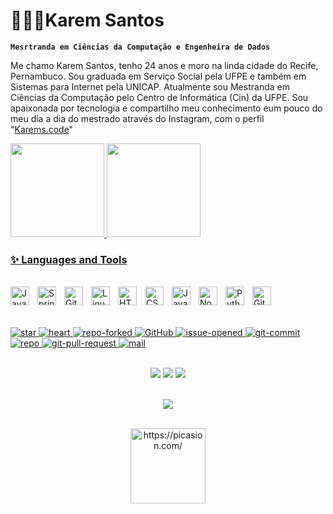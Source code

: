 # 👩🏻‍💻Karem Santos

**`Mesrtranda em Ciências da Computação e Engenheira de Dados`**

Me chamo Karem Santos, tenho 24 anos e moro na linda cidade do Recife, Pernambuco. Sou graduada em Serviço Social pela UFPE e também 
em Sistemas para Internet pela UNICAP. Atualmente sou Mestranda em Ciências da Computação pelo Centro de Informática (Cin) da UFPE. Sou apaixonada 
por tecnologia e compartilho meu conhecimento eum pouco do meu dia a dia do mestrado através do 
Instagram, com o perfil "[Karems.code](https://www.instagram.com/karems.code/profilecard/?igsh=cTBlY3dzY29oMHZn)"

<a href="https://github.com/KaremLeticia">
<img height="150em" src="https://github-readme-stats.vercel.app/api?username=KaremLeticia&show_icons=true&bg_count=7&theme=dracula")"/>
<img height="150em" src="https://github-readme-stats.vercel.app/api/top-langs/?username=KaremLeticia&layout=compact&langs_count=7&theme=dracula"/>

</br>

### ✨ Languages and Tools
</br>
<img align="left" alt="Java" width="30px" style="padding-right:10px;" src="https://cdn.jsdelivr.net/gh/devicons/devicon/icons/java/java-original.svg"/>
<img align="left" alt="Spring" width="30px" style="padding-right:10px;" src="https://cdn.jsdelivr.net/gh/devicons/devicon/icons/spring/spring-original.svg" />
<img align="left" alt="Git" width="30px" style="padding-right:10px;" src="https://cdn.jsdelivr.net/gh/devicons/devicon/icons/git/git-original.svg" />
<img align="left" alt="Linux" width="30px" style="padding-right:10px;" src="https://cdn.jsdelivr.net/gh/devicons/devicon/icons/linux/linux-original.svg" />
<img align="left" alt="HTML" width="30px" style="padding-right:10px;" src="https://cdn.jsdelivr.net/gh/devicons/devicon/icons/html5/html5-plain.svg" />
<img align="left" alt="CSS" width="30px" style="padding-right:10px;" src="https://cdn.jsdelivr.net/gh/devicons/devicon/icons/css3/css3-plain.svg" />
<img align="left" alt="JavaScript" width="30px" style="padding-right:10px;" src="https://cdn.jsdelivr.net/gh/devicons/devicon/icons/javascript/javascript-plain.svg" />
<img align="left" alt="NodeJS" width="30px" style="padding-right:10px;" src="https://cdn.jsdelivr.net/gh/devicons/devicon/icons/nodejs/nodejs-original.svg" />
<img align="left" alt="Python" width="30px" style="padding-right:10px;" src="https://cdn.jsdelivr.net/gh/devicons/devicon/icons/python/python-plain.svg" />
<img align="left" alt="GitHub" width="30px" style="padding-right:10px;" src="https://cdn.jsdelivr.net/gh/devicons/devicon/icons/github/github-original.svg" />
<br/>

</br>
</br>

![star](https://custom-icon-badges.demolab.com/badge/Star-yellow.svg?logo=star)
![heart](https://custom-icon-badges.demolab.com/badge/Heart-D15E9B.svg?logo=heart)
![repo-forked](https://custom-icon-badges.demolab.com/badge/Fork-orange.svg?logo=fork)
![GitHub](https://img.shields.io/badge/GitHub-181717?logo=github&logoColor=white)
![issue-opened](https://img.shields.io/badge/Issue-red.svg?logo=issue-opened&logoColor=fff)
![git-commit](https://img.shields.io/badge/Commit-green.svg?logo=git-commit&logoColor=fff)
![repo](https://img.shields.io/badge/Repo-blue.svg?logo=repo)
![git-pull-request](https://img.shields.io/badge/Pull%20Request-purple.svg?logo=pr)
![mail](https://img.shields.io/badge/Mail-E61B23.svg?logo=mail)



</br>
<div align="center">
    <a href = "mailto:karemsantosleticia@gmail.com"><img src="https://img.shields.io/badge/-Gmail-%23333?style=for-the-badge&logo=gmail&logoColor=white" target="_blank"></a>
    <a href="https://www.linkedin.com/in/karemsantos/ target="_blank"><img src="https://img.shields.io/badge/-LinkedIn-%230077B5?style=for-the-badge&logo=linkedin&logoColor=white" target="_blank"></a>
  <a href="discord" target="_blank"><img src="https://img.shields.io/badge/Discord-7289DA?style=for-the-badge&logo=discord&logoColor=white" target="_blank"></a>
</div>

</br>

<p align="center">   <img alingn="center" src="https://profile-counter.glitch.me/KaremLeticia/count.svg" /></p>


<div align="center">
<div style="display: inline_block"><br>
  <a href="https://picasion.com/"><img align="center" src="https://i.picasion.com/pic92/d901d2dffff6d40b3913ea9542b7ffb0.gif" width="120" height="120" border="0"   alt="https://picasion.com/" /></a><br /><a href="https://picasion.com/"></a>
</div>
</div>
 

</div>  
